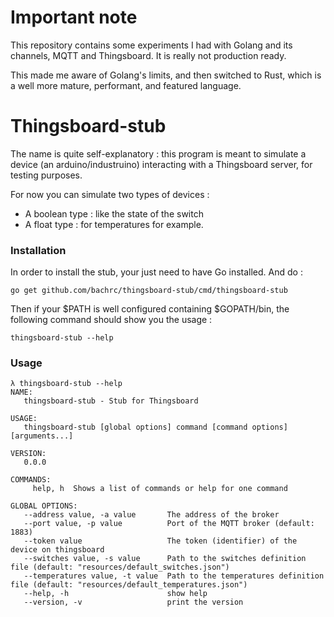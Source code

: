 # Important note

This repository contains some experiments I had with Golang and its channels, MQTT and Thingsboard. It is really not production ready. 

This made me aware of Golang's limits, and then switched to Rust, which is a well more mature, performant, and featured language.

# Thingsboard-stub

The name is quite self-explanatory : this program is meant to simulate a device (an arduino/industruino) interacting
with a Thingsboard server, for testing purposes.

For now you can simulate two types of devices :
- A boolean type : like the state of the switch
- A float type : for temperatures for example.

### Installation

In order to install the stub, your just need to have Go installed. And do :

```
go get github.com/bachrc/thingsboard-stub/cmd/thingsboard-stub
```

Then if your $PATH is well configured containing $GOPATH/bin, the following command should show you the usage :

```
thingsboard-stub --help
``` 

### Usage

```
λ thingsboard-stub --help
NAME:
   thingsboard-stub - Stub for Thingsboard

USAGE:
   thingsboard-stub [global options] command [command options] [arguments...]

VERSION:
   0.0.0

COMMANDS:
     help, h  Shows a list of commands or help for one command

GLOBAL OPTIONS:
   --address value, -a value       The address of the broker
   --port value, -p value          Port of the MQTT broker (default: 1883)
   --token value                   The token (identifier) of the device on thingsboard
   --switches value, -s value      Path to the switches definition file (default: "resources/default_switches.json")
   --temperatures value, -t value  Path to the temperatures definition file (default: "resources/default_temperatures.json")
   --help, -h                      show help
   --version, -v                   print the version
```
